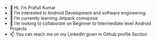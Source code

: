 - 👋 Hi, I’m Prafull Kumar
- 👀 I’m interested in Android Development and software engineering.
- 🌱 I’m currently learning Jetpack comopose.
- 💞️ I’m looking to collaborate on Beginner to Intermediate level Android Projects
- 📫 You can reach me on my LinkedIn given in Github profile Section
